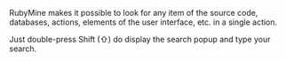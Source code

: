 RubyMine makes it possible to look for any item of the source code, databases, actions, elements of the user interface, etc. in a single action.

Just double-press Shift (⇧) do display the search popup and type your search.

